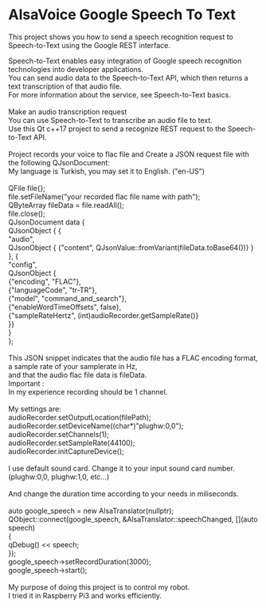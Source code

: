 # AlsaVoice Google Speech To Text

This project shows you how to send a speech recognition request to Speech-to-Text using the Google REST interface.</br>

Speech-to-Text enables easy integration of Google speech recognition technologies into developer applications.</br>
You can send audio data to the Speech-to-Text API, which then returns a text transcription of that audio file.</br> 
For more information about the service, see Speech-to-Text basics.</br>
</br>
Make an audio transcription request</br>
You can use Speech-to-Text to transcribe an audio file to text.</br>
Use this Qt c++17 project to send a recognize REST request to the Speech-to-Text API.</br>
</br>
Project records your voice to flac file and Create a JSON request file with the following QJsonDocument:</br>
My language is Turkish, you may set it to English. ("en-US")</br>
</br>
 QFile file{};</br>
 file.setFileName("your recorded flac file name with path");</br>
 QByteArray fileData = file.readAll();</br>
 file.close();</br>
 QJsonDocument data {</br>
        QJsonObject { {</br>
                "audio",</br>
                QJsonObject { {"content", QJsonValue::fromVariant(fileData.toBase64())} }</br>
                      },  {</br>
                "config",</br>
                QJsonObject {</br>
                    {"encoding", "FLAC"},</br>
                    {"languageCode", "tr-TR"},</br>
                    {"model", "command_and_search"},</br>
                    {"enableWordTimeOffsets", false},</br>
                    {"sampleRateHertz", (int)audioRecorder.getSampleRate()}</br>
                }}</br>
                    }</br>
    };
</br>  
This JSON snippet indicates that the audio file has a FLAC encoding format, a sample rate of your samplerate in Hz,</br>
and that the audio flac file data is fileData.</br>
Important : </br>
In my experience recording should be 1 channel.</br>
</br>
My settings are:</br>
    audioRecorder.setOutputLocation(filePath);</br>
    audioRecorder.setDeviceName((char*)"plughw:0,0");</br>
    audioRecorder.setChannels(1);</br>
    audioRecorder.setSampleRate(44100);</br>
    audioRecorder.initCaptureDevice();</br>
</br> 
I use default sound card. Change it to your input sound card number.</br>
(plughw:0,0, plughw:1,0, etc...)</br>    
And change the duration time according to your needs in miliseconds.</br>
</br>
auto google_speech = new AlsaTranslator(nullptr);</br>
QObject::connect(google_speech, &AlsaTranslator::speechChanged, [](auto speech)</br>
{</br>
    qDebug() << speech;</br>
});</br>
google_speech->setRecordDuration(3000);</br>
google_speech->start();</br>
</br>
My purpose of doing this project is to control my robot.</br> 
I tried it in Raspberry Pi3 and works efficiently.</br>


